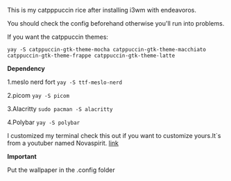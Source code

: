 This is my catpppuccin rice after installing i3wm with endeavoros.

You should check the config beforehand otherwise you'll run into problems.

If you want the catppuccin themes:

`yay -S catppuccin-gtk-theme-mocha catppuccin-gtk-theme-macchiato catppuccin-gtk-theme-frappe catppuccin-gtk-theme-latte`

**Dependency**

1.meslo nerd fort
 `yay -S ttf-meslo-nerd`

2.picom
 `yay -S picom`

3.Alacritty
 `sudo pacman -S alacritty`

4.Polybar
 `yay -S polybar`

I customized my terminal check this out if you want to customize yours.It`s from a youtuber named Novaspirit.
[link](https://github.com/novaspirit/pimpyourterm)

**Important**

Put the wallpaper in the .config folder


